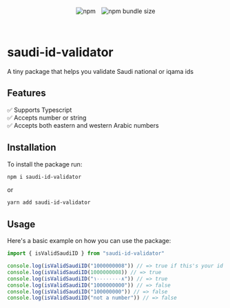 <br/>
<p align="center">
<img style="margin-right: 10px" alt="npm" src="https://img.shields.io/npm/dt/saudi-id-validator">
<img alt="npm bundle size" src="https://img.shields.io/bundlephobia/min/saudi-id-validator?label=package%20size">
</p>
<br/>

# saudi-id-validator
A tiny package that helps you validate Saudi national or iqama ids


## Features
:white_check_mark: Supports Typescript <br/>
:white_check_mark: Accepts number or string <br/>
:white_check_mark: Accepts both eastern and western Arabic numbers <br/>


## Installation
To install the package run:
```bash
npm i saudi-id-validator
```
or
```bash
yarn add saudi-id-validator
```

## Usage
Here's a basic example on how you can use the package:

```js
import { isValidSaudiID } from "saudi-id-validator"

console.log(isValidSaudiID("1000000008")) // => true if this's your id please don't sue me :)
console.log(isValidSaudiID(1000000008)) // => true
console.log(isValidSaudiID("١٠٠٠٠٠٠٠٠٨")) // => true
console.log(isValidSaudiID("1000000000")) // => false
console.log(isValidSaudiID("100000000")) // => false
console.log(isValidSaudiID("not a number")) // => false
```
